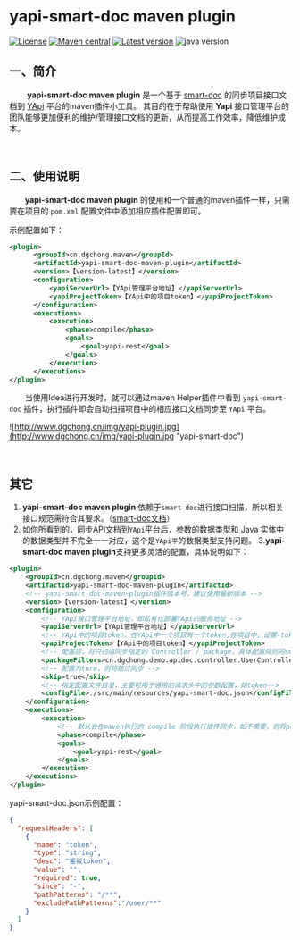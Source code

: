 # yapi-smart-doc maven plugin

[![License](https://img.shields.io/badge/license-Apache%202-blue.svg)](https://www.apache.org/licenses/LICENSE-2.0)
[![Maven central](https://img.shields.io/badge/Maven%20central-0.0.3-blue)](https://search.maven.org/artifact/cn.dgchong.maven/yapi-smart-doc-maven-plugin/0.0.3/maven-plugin)
[![Latest version](https://img.shields.io/badge/Latest-v0.0.3-green)](https://github.com/dgchong/yapi-smart-doc-maven-plugin/releases/tag/v0.0.3)
![java version](https://img.shields.io/badge/JAVA-1.8+-orange.svg)
## 一、简介
&emsp;&emsp; **yapi-smart-doc maven plugin** 是一个基于 [smart-doc](https://github.com/smart-doc-group/smart-doc) 的同步项目接口文档到 [YApi](https://github.com/YMFE/yapi) 平台的maven插件小工具。
其目的在于帮助使用 **Yapi** 接口管理平台的团队能够更加便利的维护/管理接口文档的更新，从而提高工作效率，降低维护成本。

&emsp;&emsp;
## 二、使用说明
&emsp;&emsp;**yapi-smart-doc maven plugin** 的使用和一个普通的maven插件一样，只需要在项目的 `pom.xml` 配置文件中添加相应插件配置即可。

示例配置如下：
```xml
<plugin>
      <groupId>cn.dgchong.maven</groupId>
      <artifactId>yapi-smart-doc-maven-plugin</artifactId>
      <version>【version-latest】</version>
      <configuration>
          <yapiServerUrl>【YApi管理平台地址】</yapiServerUrl>
          <yapiProjectToken>【YApi中的项目token】</yapiProjectToken>
      </configuration>
      <executions>
          <execution>
              <phase>compile</phase>
              <goals>
                  <goal>yapi-rest</goal>
              </goals>
          </execution>
      </executions>
</plugin>
```
&emsp;&emsp;当使用Idea进行开发时，就可以通过maven Helper插件中看到 `yapi-smart-doc` 插件，执行插件即会自动扫描项目中的相应接口文档同步至 `YApi` 平台。

![http://www.dgchong.cn/img/yapi-plugin.jpg](http://www.dgchong.cn/img/yapi-plugin.jpg "yapi-smart-doc")

&emsp;&emsp;
## 其它
1. **yapi-smart-doc maven plugin** 依赖于`smart-doc`进行接口扫描，所以相关接口规范需符合其要求。（[smart-doc文档](https://smart-doc-group.github.io/#/zh-cn/)）
2. 如你所看到的，同步API文档到`YApi`平台后，参数的数据类型和 Java 实体中的数据类型并不完全一一对应，这个是`YApi平`的数据类型支持问题。
3.**yapi-smart-doc maven plugin**支持更多灵活的配置，具体说明如下：

```xml
<plugin>
    <groupId>cn.dgchong.maven</groupId>
    <artifactId>yapi-smart-doc-maven-plugin</artifactId>
    <!-- yapi-smart-doc-maven-plugin插件版本号，建议使用最新版本 -->
    <version>【version-latest】</version>
    <configuration>
        <!-- YApi接口管理平台地址，即私有化部署YApi的服务地址 -->
        <yapiServerUrl>【YApi管理平台地址】</yapiServerUrl>
        <!-- YApi中的项目token，在YApi中一个项目有一个token,在项目中，设置-token配置选项下可查看到 -->
        <yapiProjectToken>【YApi中的项目token】</yapiProjectToken>
        <!-- 配置后，将只扫描同步指定的 Controller / package，具体配置规则同smart-doc的packageFilters配置项 -->
        <packageFilters>cn.dgchong.demo.apidoc.controller.UserController</packageFilters>
        <!-- 配置为ture，则将跳过同步 -->
        <skip>true</skip>
        <!-- 指定配置文件目录，主要可用于通用的请求头中的参数配置，如token-->
        <configFile>./src/main/resources/yapi-smart-doc.json</configFile>
    </configuration>
    <executions>
        <execution>
            <!-- 默认会在maven执行的 compile 阶段执行插件同步，如不需要，则将phase注释掉-->
            <phase>compile</phase>
            <goals>
                <goal>yapi-rest</goal>
            </goals>
        </execution>
    </executions>
</plugin>
```

yapi-smart-doc.json示例配置：

```json
{
  "requestHeaders": [
    {
      "name": "token",
      "type": "string",
      "desc": "鉴权token",
      "value": "",
      "required": true,
      "since": "-",
      "pathPatterns": "/**",
      "excludePathPatterns":"/user/**"
    }
  ]
}
```

&emsp;&emsp;
&emsp;&emsp;		
&emsp;&emsp;
&emsp;&emsp;